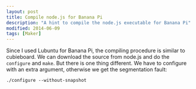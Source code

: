 ```yaml
---
layout: post
title: Compile node.js for Banana Pi
description: "A hint to compile the node.js executable for Banana Pi"
modified: 2014-06-09
tags: [Maker]
---
```


Since I used Lubuntu for Banana Pi, the compiling procedure is similar to cubieboard. We can download the source from node.js and do the `configure` and `make`. But there is one thing different. We have to configure with an extra argument, otherwise we get the segmentation fault:

```console
./configure --without-snapshot
```
